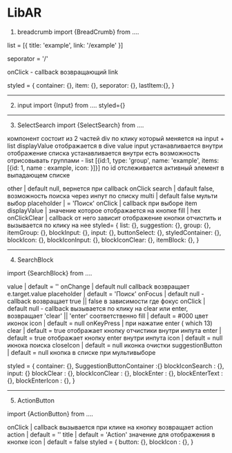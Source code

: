 # LibAR

1) breadcrumb
import {BreadCrumb} from ....

list = [{
  title: 'example',
  link: '/example'
}]

seporator = '/'

onClick - callback возвращающий link

styled = {
  container: {},
  item: {},
  seporator: {},
  lastItem:{},
}

______________________________________________________________________________________________________________________________________

2) input 
import {Input} from ....
styled={}

______________________________________________________________________________________________________________________________________

3) SelectSearch 
import {SelectSearch} from ....

компонент состоит из 2 частей 
div по клику который меняется на input + list 
displayValue отображается в dive
value input устанавливается внутри 
отображение списка устанавливается внутри 
есть возможность отрисовывать группами  - list [{id:1, type: 'group', name: 'example', items: [{id: 1, name : example, icon: <Icon/>}]}]
по id отслеживается активный элемент в выпадающем списке


other  | default null, вернется при callback onClick
search | dafault false, возможность поиска через инпут по списку
multi  | default false мульти выбор
placeholder | = 'Поиск'
onClick | callback при выборе item
displayValue |  значение которое отображается на кнопке
fill | hex
onClickClear | callback от него зависит отображение кнопки отчистить и вызывается по клику на нее
styled= {
  list: {},
  suggestion: {},
  group: {},
  itemGroup: {},
  blockInput: {},
  input: {},
  buttonSelect: {},
  styledContainer: {},
  blockIcon: {},
  blockIconInput: {},
  blockIconClear: {},
  itemBlock: {},
}

______________________________________________________________________________________________________________________________________

4) SearchBlock 

import {SearchBlock} from ....

value | default = ''
onChange | default null callback возвращает e.target.value
placeholder | default = 'Поиск'
onFocus | default null - callback возвращает true || false в зависимости где фокус
onClick | default null - callback вызывается по клику на clear или enter, возвращает 'clear' || 'enter' соответственно
fill | default = #000 цвет иконок
icon | default = null
onKeyPress | при нажатие enter ( which 13)
clear | default = true отображает кнопку отчистики внутри инпута
enter | default = true отображает кнопку enter внутри инпута
icon | default = null <Component/> икнока поиска
closeIcon | default = null <Component/> иконка очистки
suggestionButton | default = null <Component/> кнопка в списке при мультивыборе

styled = {
  container: {},
  SuggestionButtonContainer :{} 
  blockIconSearch : {},
  input: {}
  blockClear : {},
  blockIconClear : {},
  blockEnter : {},
  blockEnterText : {},
  blockEnterIcon : {},
}

______________________________________________________________________________________________________________________________________


5) ActionButton 

import {ActionButton} from ....

onClick | callback вызывается при клике на кнопку возвращает action
action | default = ''
title | default = 'Action' значение для отображения в кнопке
icon | default = false <Icon/>
styled = {
  button: {},
  blockIcon : {},
}

